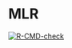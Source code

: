 # MLR
<!-- badges: start -->
  [![R-CMD-check](https://github.com/ninapomelo/MLR/workflows/R-CMD-check/badge.svg)](https://github.com/ninapomelo/MLR/actions)
  <!-- badges: end -->
